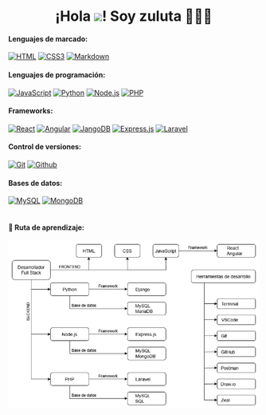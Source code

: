 <h1 align="center"><b>¡Hola <img src="https://media.giphy.com/media/hvRJCLFzcasrR4ia7z/giphy.gif" width="35">! Soy zuluta 👨🏻‍💻</b></h1>

#### Lenguajes de marcado:

[![HTML](https://img.shields.io/badge/html5%20-%23E34F26.svg?&style=for-the-badge&logo=html5&logoColor=white&labelColor=101010)](#)
[![CSS3](https://img.shields.io/badge/css3%20-%231572B6.svg?&style=for-the-badge&logo=css3&logoColor=white&labelColor=101010)](#)
[![Markdown](https://img.shields.io/badge/markdown-%23000000.svg?&style=for-the-badge&logo=markdown&logoColor=white&labelColor=101010)](#)

#### Lenguajes de programación:

[![JavaScript](https://img.shields.io/badge/JavaScript-F7DF1E?style=for-the-badge&logo=javascript&logoColor=white&labelColor=101010)](#)
[![Python](https://img.shields.io/badge/python%20-%2314354C.svg?&style=for-the-badge&logo=python&logoColor=white)](#)
[![Node.js](https://img.shields.io/badge/node.js%20-%2343853D.svg?&style=for-the-badge&logo=node.js&logoColor=white&labelColor=101010)](#)
[![PHP](https://img.shields.io/badge/php-%23777BB4.svg?&style=for-the-badge&logo=php&logoColor=white&labelColor=101010)](#)

#### Frameworks:

[![React](https://img.shields.io/badge/react%20-%2320232a.svg?&style=for-the-badge&logo=react&logoColor=%2361DAFB&labelColor=101010)](#)
[![Angular](https://img.shields.io/badge/angular%20-%23DD0031.svg?&style=for-the-badge&logo=angular&logoColor=white&labelColor=101010)](#)
[![JangoDB](https://img.shields.io/badge/django%20-%23092E20.svg?&style=for-the-badge&logo=django&logoColor=white&labelColor=101010)](#)
[![Express.js](https://img.shields.io/badge/express.js%20-%23404d59.svg?&style=for-the-badge&labelColor=101010)](#)
[![Laravel](https://img.shields.io/badge/laravel%20-%23FF2D20.svg?&style=for-the-badge&logo=laravel&logoColor=white&labelColor=101010)](#)

#### Control de versiones:

[![Git](https://img.shields.io/badge/git%20-%23F05033.svg?&style=for-the-badge&logo=git&logoColor=white&labelColor=101010)](#)
[![Github](https://img.shields.io/badge/github%20-%23121011.svg?&style=for-the-badge&logo=github&logoColor=whit&logoColor=white&labelColor=101010)](#)

#### Bases de datos:
[![MySQL](https://img.shields.io/badge/mysql-%2300f.svg?&style=for-the-badge&logo=mysql&logoColor=white&labelColor=101010)](#)
[![MongoDB](https://img.shields.io/badge/MongoDB-%234ea94b.svg?&style=for-the-badge&logo=mongodb&logoColor=white&labelColor=101010)](#)
<br>
<br>

#### 🎯 Ruta de aprendizaje:

![GitHub Image](images/desarrollador_full_stack.png)
